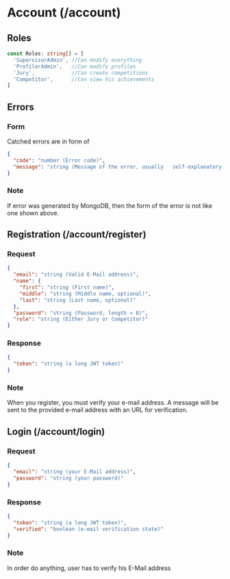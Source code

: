 # Account (/account)
## Roles
```ts
const Roles: string[] = [
  'SupervisorAdmin', //Can modify everything
  'ProfilerAdmin',   //Can modify profiles
  'Jury',            //Can create competitions
  'Competitor',      //Can view his achievements
]
```
## Errors
### Form
Catched errors are in form of
```json
{
  "code": "number (Error code)",
  "message": "string (Message of the error, usually   self-explanatory)"
}
```
### Note
If error was generated by MongoDB, then the form of the error is not like one shown above.
## Registration (/account/register)
### Request
```json
{
  "email": "string (Valid E-Mail address)",
  "name": {
    "first": "string (First name)",
    "middle": "string (Middle name, optional)",
    "last": "string (Last name, optional)"
  },
  "password": "string (Password, length > 8)",
  "role": "string (Either Jury or Competitor)"
}
```
### Response
```json
{
  "token": "string (a long JWT token)"
}
```
### Note
When you register, you must verify your e-mail address. A message will be sent to the provided e-mail address with an URL for verification.

## Login (/account/login)
### Request
```json
{
  "email": "string (your E-Mail address)",
  "password": "string (your password)"
}
```
### Response
```json
{
  "token": "string (a long JWT token)",
  "verified": "boolean (e-mail verification state)"
}
```
### Note
In order do anything, user has to verify his E-Mail address